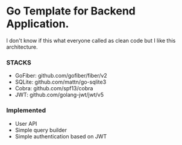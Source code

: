 # Go Template for Backend Application.
I don't know if this what everyone called as clean code but I like this architecture.

### STACKS 
- GoFiber: github.com/gofiber/fiber/v2
- SQLite: github.com/mattn/go-sqlite3
- Cobra: github.com/spf13/cobra
- JWT: github.com/golang-jwt/jwt/v5

### Implemented
- User API
- Simple query builder
- Simple authentication based on JWT
